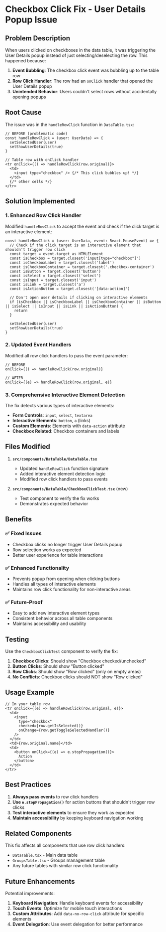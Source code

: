# Checkbox Click Fix - User Details Popup Issue

## Problem Description

When users clicked on checkboxes in the data table, it was triggering the User Details popup instead of just selecting/deselecting the row. This happened because:

1. **Event Bubbling**: The checkbox click event was bubbling up to the table row
2. **Row Click Handler**: The row had an `onClick` handler that opened the User Details popup
3. **Unintended Behavior**: Users couldn't select rows without accidentally opening popups

## Root Cause

The issue was in the `handleRowClick` function in `DataTable.tsx`:

```tsx
// BEFORE (problematic code)
const handleRowClick = (user: UserData) => {
  setSelectedUser(user)
  setShowUserDetails(true)
}

// Table row with onClick handler
<tr onClick={() => handleRowClick(row.original)}>
  <td>
    <input type="checkbox" /> {/* This click bubbles up! */}
  </td>
  {/* other cells */}
</tr>
```

## Solution Implemented

### 1. Enhanced Row Click Handler

Modified `handleRowClick` to accept the event and check if the click target is an interactive element:

```tsx
const handleRowClick = (user: UserData, event: React.MouseEvent) => {
  // Check if the click target is an interactive element that shouldn't trigger row click
  const target = event.target as HTMLElement
  const isCheckbox = target.closest('input[type="checkbox"]')
  const isCheckboxLabel = target.closest('label')
  const isCheckboxContainer = target.closest('.checkbox-container')
  const isButton = target.closest('button')
  const isSelect = target.closest('select')
  const isInput = target.closest('input')
  const isLink = target.closest('a')
  const isActionButton = target.closest('[data-action]')
  
  // Don't open user details if clicking on interactive elements
  if (isCheckbox || isCheckboxLabel || isCheckboxContainer || isButton || isSelect || isInput || isLink || isActionButton) {
    return
  }
  
  setSelectedUser(user)
  setShowUserDetails(true)
}
```

### 2. Updated Event Handlers

Modified all row click handlers to pass the event parameter:

```tsx
// BEFORE
onClick={() => handleRowClick(row.original)}

// AFTER
onClick={(e) => handleRowClick(row.original, e)}
```

### 3. Comprehensive Interactive Element Detection

The fix detects various types of interactive elements:

- **Form Controls**: `input`, `select`, `textarea`
- **Interactive Elements**: `button`, `a` (links)
- **Custom Elements**: Elements with `data-action` attribute
- **Checkbox Related**: Checkbox containers and labels

## Files Modified

1. **`src/components/DataTable/DataTable.tsx`**
   - Updated `handleRowClick` function signature
   - Added interactive element detection logic
   - Modified row click handlers to pass events

2. **`src/components/DataTable/CheckboxClickTest.tsx`** (new)
   - Test component to verify the fix works
   - Demonstrates expected behavior

## Benefits

### ✅ **Fixed Issues**
- Checkbox clicks no longer trigger User Details popup
- Row selection works as expected
- Better user experience for table interactions

### ✅ **Enhanced Functionality**
- Prevents popup from opening when clicking buttons
- Handles all types of interactive elements
- Maintains row click functionality for non-interactive areas

### ✅ **Future-Proof**
- Easy to add new interactive element types
- Consistent behavior across all table components
- Maintains accessibility and usability

## Testing

Use the `CheckboxClickTest` component to verify the fix:

1. **Checkbox Clicks**: Should show "Checkbox checked/unchecked"
2. **Button Clicks**: Should show "Button clicked"
3. **Row Clicks**: Should show "Row clicked" (only on empty areas)
4. **No Conflicts**: Checkbox clicks should NOT show "Row clicked"

## Usage Example

```tsx
// In your table row
<tr onClick={(e) => handleRowClick(row.original, e)}>
  <td>
    <input 
      type="checkbox" 
      checked={row.getIsSelected()}
      onChange={row.getToggleSelectedHandler()}
    />
  </td>
  <td>{row.original.name}</td>
  <td>
    <button onClick={(e) => e.stopPropagation()}>
      Action
    </button>
  </td>
</tr>
```

## Best Practices

1. **Always pass events** to row click handlers
2. **Use `e.stopPropagation()`** for action buttons that shouldn't trigger row clicks
3. **Test interactive elements** to ensure they work as expected
4. **Maintain accessibility** by keeping keyboard navigation working

## Related Components

This fix affects all components that use row click handlers:

- `DataTable.tsx` - Main data table
- `GroupsTable.tsx` - Groups management table
- Any future tables with similar row click functionality

## Future Enhancements

Potential improvements:

1. **Keyboard Navigation**: Handle keyboard events for accessibility
2. **Touch Events**: Optimize for mobile touch interactions
3. **Custom Attributes**: Add `data-no-row-click` attribute for specific elements
4. **Event Delegation**: Use event delegation for better performance 